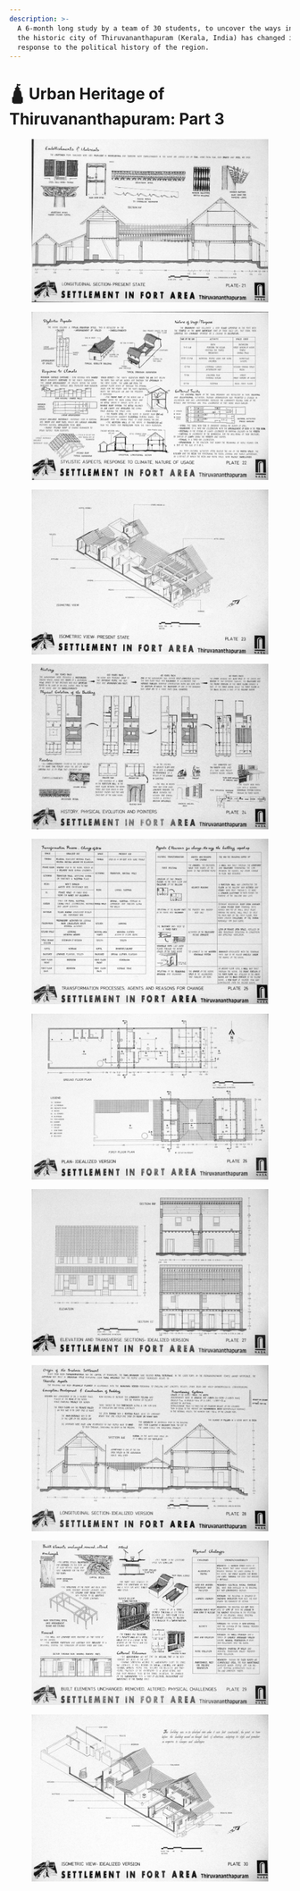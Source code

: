 ```yaml
---
description: >-
  A 6-month long study by a team of 30 students, to uncover the ways in which
  the historic city of Thiruvananthapuram (Kerala, India) has changed in
  response to the political history of the region.
---
```


# 🛕 Urban Heritage of Thiruvananthapuram: Part 3



<figure><img src="../../../.gitbook/assets/21.JPG" alt=""><figcaption></figcaption></figure>

<figure><img src="../../../.gitbook/assets/22.JPG" alt=""><figcaption></figcaption></figure>

<figure><img src="../../../.gitbook/assets/23.JPG" alt=""><figcaption></figcaption></figure>

<figure><img src="../../../.gitbook/assets/24.JPG" alt=""><figcaption></figcaption></figure>

<figure><img src="../../../.gitbook/assets/25.JPG" alt=""><figcaption></figcaption></figure>

<figure><img src="../../../.gitbook/assets/26.JPG" alt=""><figcaption></figcaption></figure>

<figure><img src="../../../.gitbook/assets/27.JPG" alt=""><figcaption></figcaption></figure>

<figure><img src="../../../.gitbook/assets/28.JPG" alt=""><figcaption></figcaption></figure>

<figure><img src="../../../.gitbook/assets/29.JPG" alt=""><figcaption></figcaption></figure>

<figure><img src="../../../.gitbook/assets/30.JPG" alt=""><figcaption></figcaption></figure>
